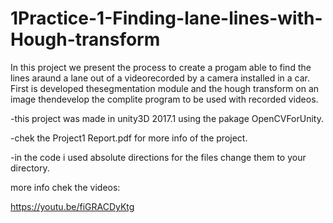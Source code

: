 # 1Practice-1-Finding-lane-lines-with-Hough-transform
In  this  project we  present  the  process  to  create  a progam able to  find  the  lines  araund  a  lane  out  of  a  videorecorded  by  a  camera  installed  in  a  car.  First  is  developed  thesegmentation module and the hough transform on an image thendevelop the complite program to be used with recorded videos.

-this project was made in unity3D 2017.1 using the pakage OpenCVForUnity.

-chek the Project1 Report.pdf for more info of the project.

-in the code i used absolute directions for the files change them to your directory.

more info chek the videos:

https://youtu.be/fiGRACDyKtg
